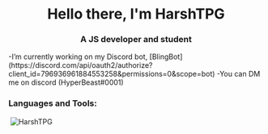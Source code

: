 <h1 align="center">Hello there, I'm HarshTPG</h1>
<h3 align="center">A JS developer and student</h3>
 -I’m currently working on my Discord bot, [BlingBot](https://discord.com/api/oauth2/authorize?client_id=796936961884553258&permissions=0&scope=bot)
 -You can DM me on discord (HyperBeast#0001)
<h3 align="left">Languages and Tools:</h3>
<p align="left"> <a href="https://www.javascript.com/" target="_blank"> </a> </p>
<p>&nbsp;<img align="center" src="https://github-readme-stats.vercel.app/api?username=HarshTPG&show_icons=true&locale=en&theme=dark" alt="HarshTPG" /></p>
